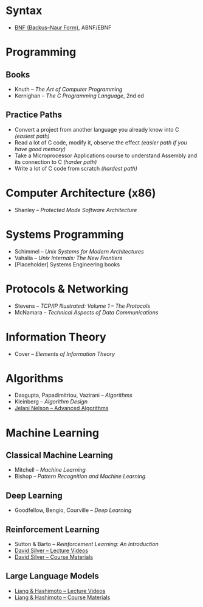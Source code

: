 # Syntax
- [BNF (Backus–Naur Form)](https://en.wikipedia.org/wiki/Backus–Naur_form), ABNF/EBNF

# Programming
## Books
- Knuth – *The Art of Computer Programming*
- Kernighan – *The C Programming Language*, 2nd ed
## Practice Paths
- Convert a project from another language you already know into C *(easiest path)*
- Read a lot of C code, modify it, observe the effect *(easier path if you have good memory)*
- Take a Microprocessor Applications course to understand Assembly and its connection to C *(harder path)*
- Write a lot of C code from scratch *(hardest path)*

# Computer Architecture (x86)
- Shanley – *Protected Mode Software Architecture*

# Systems Programming
- Schimmel – *Unix Systems for Modern Architectures*
- Vahalia – *Unix Internals: The New Frontiers*
- [Placeholder] Systems Engineering books

# Protocols & Networking
- Stevens – *TCP/IP Illustrated: Volume 1 – The Protocols*
- McNamara – *Technical Aspects of Data Communications*

# Information Theory
- Cover – *Elements of Information Theory*

# Algorithms
- Dasgupta, Papadimitriou, Vazirani – *Algorithms*
- Kleinberg – *Algorithm Design*
- [Jelani Nelson – Advanced Algorithms](https://people.seas.harvard.edu/~cs224/fall14/lec.html)

# Machine Learning

## Classical Machine Learning
- Mitchell – *Machine Learning*
- Bishop – *Pattern Recognition and Machine Learning*

## Deep Learning
- Goodfellow, Bengio, Courville – *Deep Learning*

## Reinforcement Learning
- Sutton & Barto – *Reinforcement Learning: An Introduction*
- [David Silver – Lecture Videos](https://www.youtube.com/playlist?list=PLqYmG7hTraZDM-OYHWgPebj2MfCFzFObQ)
- [David Silver – Course Materials](https://davidstarsilver.wordpress.com/teaching/)

## Large Language Models
- [Liang & Hashimoto – Lecture Videos](https://youtube.com/playlist?list=PLoROMvodv4rOY23Y0BoGoBGgQ1zmU_MT_)
- [Liang & Hashimoto – Course Materials](https://stanford-cs336.github.io/spring2024/index.html)
